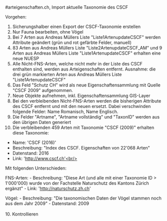 #arteigenschaften.ch, Import aktuelle Taxonomie des CSCF

Vorgehen:

1.	Sicherungshalber einen Export der CSCF-Taxonomie erstellen
2.	Nur Fauna bearbeiten, ohne Vögel
3.	Bei 7 Arten aus Andreas Müllers Liste "Liste1ArtenupdateCSCF" werden Attribute geändert (grün und rot gefärbte Felder, manuell)
4.	83 Arten aus Andreas Müllers Liste "Liste2ArtenupdateCSCF_AM" und 9 Arten aus Andreas Müllers Liste "Liste1ArtenupdateCSCF" erhalten eine neue NUESP
5.	Alle Nicht-FNS-Arten, welche nicht mehr in der Liste des CSCF enthalten sind, werden aus Arteigenschaften entfernt.
Ausnahme: die drei grün markierten Arten aus Andreas Müllers Liste "Liste1ArtenupdateCSCF"
6.	Das Feld "Schutz CH" wird als neue Eigenschaftensammlung mit Quelle "CSCF 2009" aufgenommen.
7.	Neue Objekte aufnehmen, inkl. Eigenschaftensammlung GIS-Layer
8.	Bei den verbleibenden Nicht-FNS-Arten werden die bisherigen Attribute des CSCF entfernt und mit den neuen ersetzt.
Dabei verschwinden folgende Felder: Name Romanisch, Name Englisch.
9.	Die Felder "Artname", "Artname vollständig" und "TaxonID" werden aus den übrigen Daten generiert
10. Die verbleibenden 459 Arten mit Taxonomie "CSCF (2009)" erhalten diese Taxonomie:
  - Name: 'CSCF (2016)'
  - Beschreibung: "Index des CSCF. Eigenschaften von 22'068 Arten"
  - Datenstand: 2016
  - Link: 'http://www.cscf.ch'<br/><br/>

  Mit folgenden Unterschieden:

  FNS-Arten:
    - Beschreibung: "Diese Art (und alle mit einer Taxonomie ID > 1'000'000) wurde von der Fachstelle Naturschutz des Kantons Zürich ergänzt"
    - Link: 'http://naturschutz.zh.ch'
    
  Vögel:
    - Beschreibung: "Die taxonomischen Daten der Vögel stammen noch aus dem Jahr 2009"
    - Datenstand: 2009<br/><br/>
10.	Kontrollieren
